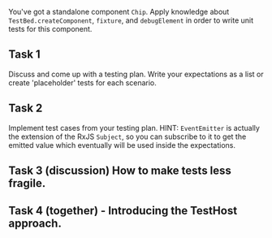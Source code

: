 You've got a standalone component `Chip`. Apply knowledge about `TestBed.createComponent`, `fixture`, and `debugElement` in order to write unit tests for this component.

## Task 1

Discuss and come up with a testing plan. Write your expectations as a list or create 'placeholder' tests for each scenario.

## Task 2

Implement test cases from your testing plan.
HINT: `EventEmitter` is actually the extension of the RxJS `Subject`, so you can subscribe to it to get the emitted value which eventually will be used inside the expectations.

## Task 3 (discussion) How to make tests less fragile.

## Task 4 (together) - Introducing the TestHost approach.
